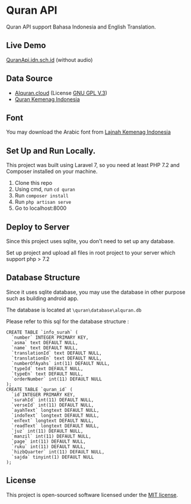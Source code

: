 # Quran API
Quran API support Bahasa Indonesia and English Translation. 

## Live Demo
[QuranApi.idn.sch.id](https://quranapi.idn.sch.id) (without audio)

## Data Source
  * [Alquran.cloud](https://github.com/islamic-network/alquran.cloud) (License [GNU GPL V.3](https://github.com/islamic-network/alquran.cloud/blob/master/LICENSE))
  * [Quran Kemenag Indonesia](https://quran.kemenag.go.id)
  
## Font
You may download the Arabic font from [Lajnah Kemenag Indonesia](https://lajnah.kemenag.go.id/unduhan)

## Set Up and Run Locally.
This project was built using Laravel 7, so you need at least PHP 7.2 and Composer installed on your machine.

1. Clone this repo
2. Using cmd, run `cd quran`
3. Run `composer install`
1. Run `php artisan serve`
2. Go to localhost:8000

## Deploy to Server
Since this project uses sqlite, you don't need to set up any database. 

Set up project and upload all files in root project to your server which support php > 7.2

## Database Structure
Since it uses sqlite database, you may use the database in other purpose such as building android app.

The database is located at `\quran\database\alquran.db`

Please refer to this sql for the database structure :

```
CREATE TABLE `info_surah` (
  `number` INTEGER PRIMARY KEY,
  `asma` text DEFAULT NULL,
  `name` text DEFAULT NULL,
  `translationId` text DEFAULT NULL,
  `translationEn` text DEFAULT NULL,
  `numberOfAyahs` int(11) DEFAULT NULL,
  `typeId` text DEFAULT NULL,
  `typeEn` text DEFAULT NULL,
  `orderNumber` int(11) DEFAULT NULL
);
CREATE TABLE `quran_id` (
  `id`INTEGER PRIMARY KEY,
  `surahId` int(11) DEFAULT NULL,
  `verseId` int(11) DEFAULT NULL,
  `ayahText` longtext DEFAULT NULL,
  `indoText` longtext DEFAULT NULL,
  `enText` longtext DEFAULT NULL,
  `readText` longtext DEFAULT NULL,
  `juz` int(11) DEFAULT NULL,
  `manzil` int(11) DEFAULT NULL,
  `page` int(11) DEFAULT NULL,
  `ruku` int(11) DEFAULT NULL,
  `hizbQuarter` int(11) DEFAULT NULL,
  `sajda` tinyint(1) DEFAULT NULL
);
```

## License
This project is open-sourced software licensed under the [MIT license](https://opensource.org/licenses/MIT).
